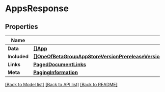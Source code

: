 # AppsResponse

## Properties

Name | Type | Description | Notes
------------ | ------------- | ------------- | -------------
**Data** | [**[]App**](App.md) |  | 
**Included** | [**[]OneOfBetaGroupAppStoreVersionPrereleaseVersionBetaAppLocalizationBuildBetaLicenseAgreementBetaAppReviewDetailAppInfoEndUserLicenseAgreementAppPreOrderAppPriceTerritoryInAppPurchaseGameCenterEnabledVersionPerfPowerMetric**](oneOf&lt;BetaGroup,AppStoreVersion,PrereleaseVersion,BetaAppLocalization,Build,BetaLicenseAgreement,BetaAppReviewDetail,AppInfo,EndUserLicenseAgreement,AppPreOrder,AppPrice,Territory,InAppPurchase,GameCenterEnabledVersion,PerfPowerMetric&gt;.md) |  | [optional] 
**Links** | [**PagedDocumentLinks**](PagedDocumentLinks.md) |  | 
**Meta** | [**PagingInformation**](PagingInformation.md) |  | [optional] 

[[Back to Model list]](../README.md#documentation-for-models) [[Back to API list]](../README.md#documentation-for-api-endpoints) [[Back to README]](../README.md)


